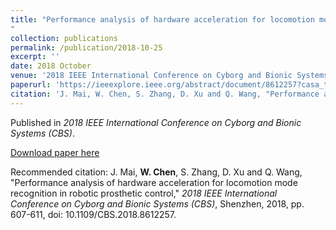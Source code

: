 ```yaml
---
title: "Performance analysis of hardware acceleration for locomotion mode recognition in robotic prosthetic control
"
collection: publications
permalink: /publication/2018-10-25
excerpt: ''
date: 2018 October
venue: '2018 IEEE International Conference on Cyborg and Bionic Systems (CBS)'
paperurl: 'https://ieeexplore.ieee.org/abstract/document/8612257?casa_token=4oRbYfiN1HQAAAAA:EWHcB37LQNATyO7mY_GeaKUKzDWqhqBITOBm7TEar1kNbSKVDzcb_vSNTLvw3U2PL6u_rU4'
citation: 'J. Mai, W. Chen, S. Zhang, D. Xu and Q. Wang, "Performance analysis of hardware acceleration for locomotion mode recognition in robotic prosthetic control," 2018 IEEE International Conference on Cyborg and Bionic Systems (CBS), Shenzhen, 2018, pp. 607-611, doi: 10.1109/CBS.2018.8612257.'
---
```

Published in *2018 IEEE International Conference on Cyborg and Bionic Systems (CBS)*.

[Download paper here](https://ieeexplore.ieee.org/abstract/document/8612257?casa_token=4oRbYfiN1HQAAAAA:EWHcB37LQNATyO7mY_GeaKUKzDWqhqBITOBm7TEar1kNbSKVDzcb_vSNTLvw3U2PL6u_rU4s)

Recommended citation: J. Mai, **W. Chen**, S. Zhang, D. Xu and Q. Wang, "Performance analysis of hardware acceleration for locomotion mode recognition in robotic prosthetic control," *2018 IEEE International Conference on Cyborg and Bionic Systems (CBS)*, Shenzhen, 2018, pp. 607-611, doi: 10.1109/CBS.2018.8612257.